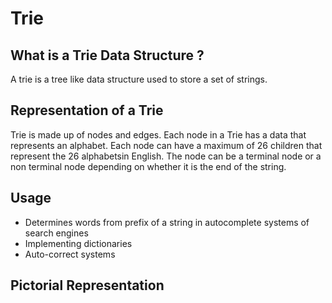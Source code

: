 # Trie

## What is a Trie Data Structure ?
A trie is a tree like data structure used to store a set of strings.

## Representation of a Trie
Trie is made up of nodes and edges. Each node in a Trie has a data that represents an alphabet. Each node can have a maximum of 26 children that represent the 26 alphabetsin English. The node can be a terminal node or a non terminal node depending on whether it is the end of the string.

## Usage
- Determines words from prefix of a string in autocomplete systems of search engines
- Implementing dictionaries
- Auto-correct systems

## Pictorial Representation

